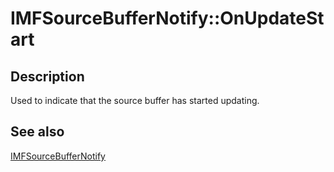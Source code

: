 # IMFSourceBufferNotify::OnUpdateStart

## Description

Used to indicate that the source buffer has started updating.

## See also

[IMFSourceBufferNotify](https://learn.microsoft.com/windows/desktop/api/mfmediaengine/nn-mfmediaengine-imfsourcebuffernotify)